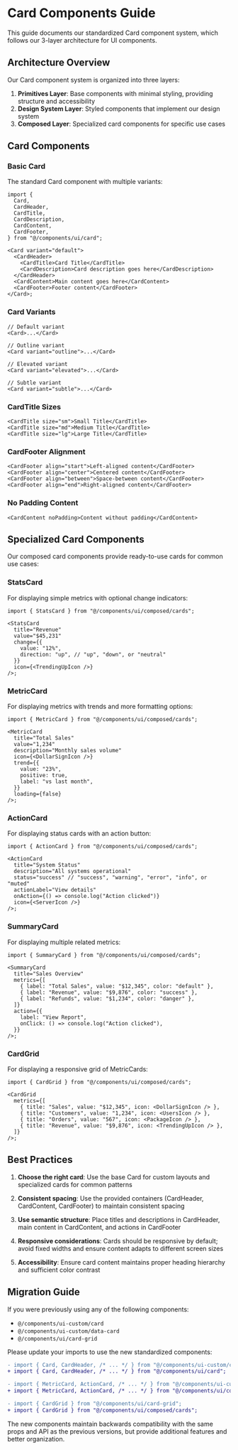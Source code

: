 # Card Components Guide

This guide documents our standardized Card component system, which follows our 3-layer architecture for UI components.

## Architecture Overview

Our Card component system is organized into three layers:

1. **Primitives Layer**: Base components with minimal styling, providing structure and accessibility
2. **Design System Layer**: Styled components that implement our design system
3. **Composed Layer**: Specialized card components for specific use cases

## Card Components

### Basic Card

The standard Card component with multiple variants:

```tsx
import {
  Card,
  CardHeader,
  CardTitle,
  CardDescription,
  CardContent,
  CardFooter,
} from "@/components/ui/card";

<Card variant="default">
  <CardHeader>
    <CardTitle>Card Title</CardTitle>
    <CardDescription>Card description goes here</CardDescription>
  </CardHeader>
  <CardContent>Main content goes here</CardContent>
  <CardFooter>Footer content</CardFooter>
</Card>;
```

### Card Variants

```tsx
// Default variant
<Card>...</Card>

// Outline variant
<Card variant="outline">...</Card>

// Elevated variant
<Card variant="elevated">...</Card>

// Subtle variant
<Card variant="subtle">...</Card>
```

### CardTitle Sizes

```tsx
<CardTitle size="sm">Small Title</CardTitle>
<CardTitle size="md">Medium Title</CardTitle>
<CardTitle size="lg">Large Title</CardTitle>
```

### CardFooter Alignment

```tsx
<CardFooter align="start">Left-aligned content</CardFooter>
<CardFooter align="center">Centered content</CardFooter>
<CardFooter align="between">Space-between content</CardFooter>
<CardFooter align="end">Right-aligned content</CardFooter>
```

### No Padding Content

```tsx
<CardContent noPadding>Content without padding</CardContent>
```

## Specialized Card Components

Our composed card components provide ready-to-use cards for common use cases:

### StatsCard

For displaying simple metrics with optional change indicators:

```tsx
import { StatsCard } from "@/components/ui/composed/cards";

<StatsCard
  title="Revenue"
  value="$45,231"
  change={{
    value: "12%",
    direction: "up", // "up", "down", or "neutral"
  }}
  icon={<TrendingUpIcon />}
/>;
```

### MetricCard

For displaying metrics with trends and more formatting options:

```tsx
import { MetricCard } from "@/components/ui/composed/cards";

<MetricCard
  title="Total Sales"
  value="1,234"
  description="Monthly sales volume"
  icon={<DollarSignIcon />}
  trend={{
    value: "23%",
    positive: true,
    label: "vs last month",
  }}
  loading={false}
/>;
```

### ActionCard

For displaying status cards with an action button:

```tsx
import { ActionCard } from "@/components/ui/composed/cards";

<ActionCard
  title="System Status"
  description="All systems operational"
  status="success" // "success", "warning", "error", "info", or "muted"
  actionLabel="View details"
  onAction={() => console.log("Action clicked")}
  icon={<ServerIcon />}
/>;
```

### SummaryCard

For displaying multiple related metrics:

```tsx
import { SummaryCard } from "@/components/ui/composed/cards";

<SummaryCard
  title="Sales Overview"
  metrics={[
    { label: "Total Sales", value: "$12,345", color: "default" },
    { label: "Revenue", value: "$9,876", color: "success" },
    { label: "Refunds", value: "$1,234", color: "danger" },
  ]}
  action={{
    label: "View Report",
    onClick: () => console.log("Action clicked"),
  }}
/>;
```

### CardGrid

For displaying a responsive grid of MetricCards:

```tsx
import { CardGrid } from "@/components/ui/composed/cards";

<CardGrid
  metrics={[
    { title: "Sales", value: "$12,345", icon: <DollarSignIcon /> },
    { title: "Customers", value: "1,234", icon: <UsersIcon /> },
    { title: "Orders", value: "567", icon: <PackageIcon /> },
    { title: "Revenue", value: "$9,876", icon: <TrendingUpIcon /> },
  ]}
/>;
```

## Best Practices

1. **Choose the right card**: Use the base Card for custom layouts and specialized cards for common patterns

2. **Consistent spacing**: Use the provided containers (CardHeader, CardContent, CardFooter) to maintain consistent spacing

3. **Use semantic structure**: Place titles and descriptions in CardHeader, main content in CardContent, and actions in CardFooter

4. **Responsive considerations**: Cards should be responsive by default; avoid fixed widths and ensure content adapts to different screen sizes

5. **Accessibility**: Ensure card content maintains proper heading hierarchy and sufficient color contrast

## Migration Guide

If you were previously using any of the following components:

- `@/components/ui-custom/card`
- `@/components/ui-custom/data-card`
- `@/components/ui/card-grid`

Please update your imports to use the new standardized components:

```diff
- import { Card, CardHeader, /* ... */ } from "@/components/ui-custom/card";
+ import { Card, CardHeader, /* ... */ } from "@/components/ui/card";

- import { MetricCard, ActionCard, /* ... */ } from "@/components/ui-custom/data-card";
+ import { MetricCard, ActionCard, /* ... */ } from "@/components/ui/composed/cards";

- import { CardGrid } from "@/components/ui/card-grid";
+ import { CardGrid } from "@/components/ui/composed/cards";
```

The new components maintain backwards compatibility with the same props and API as the previous versions, but provide additional features and better organization.
